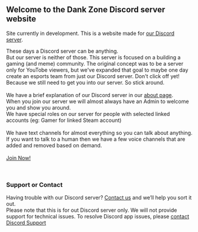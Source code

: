 ## Welcome to the Dank Zone Discord server website

<p>Site currently in development.
This is a website made for <a href="https://discordapp.com/invite/gwamp7n">our Discord server</a>.<br>

These days a Discord server can be anything.<br>
But our server is neither of those. This server is focused on a building a gaming (and meme) community. The original concept was to be a server only for YouTobe viewers, but we've expanded that goal to maybe one day create an esports team from just our Discord server.
Don't click off yet! Because we still need to get you into our server. So stick around.<br>
<br>
We have a brief explanation of our Discord server in our <a href="./about.html">about page</a>.<br>
When you join our server we will almost always have an Admin to welcome you and show you around.<br>
We have special roles on our server for people with selected linked accounts (eg: Gamer for linked Steam account)<br>
<br>
We have text channels for almost everything so you can talk about anything.<br>
If you want to talk to a human then we have a few voice channels that are added and removed based on demand.<br>
<br>
<a href="https://discordapp.com/invite/gwamp7n">Join Now!</a></p><br>

### Support or Contact

Having trouble with our Discord server? [Contact us](mailto:dankzonediscord@gmail.com) and we’ll help you sort it out.<br/>
Please note that this is for out Discord server only. We will not provide support for technical issues. To resolve Discord app issues, please [contact Discord Support](https://support.discordapp.com/)
